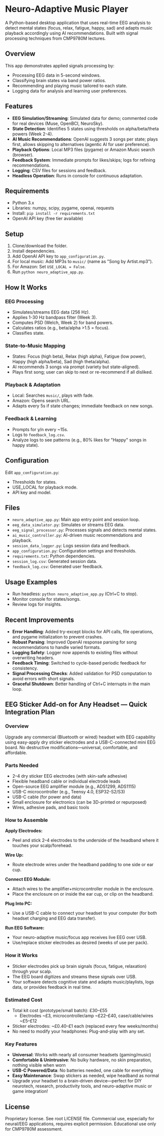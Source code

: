 # Neuro-Adaptive Music Player

A Python-based desktop application that uses real-time EEG analysis to detect mental states (focus, relax, fatigue, happy, sad) and adapts music playback accordingly using AI recommendations. Built with signal processing techniques from CMP9780M lectures.

## Overview
This app demonstrates applied signals processing by:
- Processing EEG data in 5-second windows.
- Classifying brain states via band power ratios.
- Recommending and playing music tailored to each state.
- Logging data for analysis and learning user preferences.

## Features
- **EEG Simulation/Streaming**: Simulated data for demo; commented code for real devices (Muse, OpenBCI, NeuroSky).
- **State Detection**: Identifies 5 states using thresholds on alpha/beta/theta powers (Week 2-4).
- **AI Music Recommendations**: OpenAI suggests 3 songs per state; plays first, allows skipping to alternatives (agentic AI for user preference).
- **Playback Options**: Local MP3 files (pygame) or Amazon Music search (browser).
- **Feedback System**: Immediate prompts for likes/skips; logs for refining recommendations.
- **Logging**: CSV files for sessions and feedback.
- **Headless Operation**: Runs in console for continuous adaptation.

## Requirements
- Python 3.x
- Libraries: numpy, scipy, pygame, openai, requests
- Install: `pip install -r requirements.txt`
- OpenAI API key (free tier available)

## Setup
1. Clone/download the folder.
2. Install dependencies.
3. Add OpenAI API key to `app_configuration.py`.
4. For local music: Add MP3s to `music/` (name as "Song by Artist.mp3").
5. For Amazon: Set `USE_LOCAL = False`.
6. Run `python neuro_adaptive_app.py`.

## How It Works
### EEG Processing
- Simulates/streams EEG data (256 Hz).
- Applies 1-30 Hz bandpass filter (Week 3).
- Computes PSD (Welch, Week 2) for band powers.
- Calculates ratios (e.g., beta/alpha >1.5 = focus).
- Classifies state.

### State-to-Music Mapping
- States: Focus (high beta), Relax (high alpha), Fatigue (low power), Happy (high alpha/beta), Sad (high theta/alpha).
- AI recommends 3 songs via prompt (variety but state-aligned).
- Plays first song; user can skip to next or re-recommend if all disliked.

### Playback & Adaptation
- Local: Searches `music/`, plays with fade.
- Amazon: Opens search URL.
- Adapts every 5s if state changes; immediate feedback on new songs.

### Feedback & Learning
- Prompts for y/n every ~15s.
- Logs to `feedback_log.csv`.
- Analyze logs to see patterns (e.g., 80% likes for "Happy" songs in happy state).

## Configuration
Edit `app_configuration.py`:
- Thresholds for states.
- USE_LOCAL for playback mode.
- API key and model.

## Files
- `neuro_adaptive_app.py`: Main app entry point and session loop.
- `eeg_data_simulator.py`: Simulates or streams EEG data.
- `eeg_signal_processor.py`: Processes signals and detects mental states.
- `ai_music_controller.py`: AI-driven music recommendations and playback.
- `session_data_logger.py`: Logs session data and feedback.
- `app_configuration.py`: Configuration settings and thresholds.
- `requirements.txt`: Python dependencies.
- `session_log.csv`: Generated session data.
- `feedback_log.csv`: Generated user feedback.

## Usage Examples
- Run headless: `python neuro_adaptive_app.py` (Ctrl+C to stop).
- Monitor console for states/songs.
- Review logs for insights.

## Recent Improvements
- **Error Handling**: Added try-except blocks for API calls, file operations, and pygame initialization to prevent crashes.
- **Robust Parsing**: Improved OpenAI response parsing for song recommendations to handle varied formats.
- **Logging Safety**: Logger now appends to existing files without overwriting headers.
- **Feedback Timing**: Switched to cycle-based periodic feedback for consistency.
- **Signal Processing Checks**: Added validation for PSD computation to avoid errors with short signals.
- **Graceful Shutdown**: Better handling of Ctrl+C interrupts in the main loop.

## EEG Sticker Add-on for Any Headset — Quick Integration Plan
### Overview
Upgrade any commercial (Bluetooth or wired) headset with EEG capability using easy-apply dry sticker electrodes and a USB-C-connected mini EEG board. No destructive modifications—universal, comfortable, and affordable.

### Parts Needed
- 2–4 dry sticker EEG electrodes (with skin-safe adhesive)
- Flexible headband cable or individual electrode leads
- Open-source EEG amplifier module (e.g., ADS1299, ADS1115)
- USB-C microcontroller (e.g., Teensy 4.0, ESP32-S2/S3)
- USB-C cable (for power and data)
- Small enclosure for electronics (can be 3D-printed or repurposed)
- Wires, adhesive pads, and basic tools

### How to Assemble
**Apply Electrodes:**
- Peel and stick 2–4 electrodes to the underside of the headband where it touches your scalp/forehead.

**Wire Up:**
- Route electrode wires under the headband padding to one side or ear cup.

**Connect EEG Module:**
- Attach wires to the amplifier+microcontroller module in the enclosure.
- Place the enclosure on or inside the ear cup, or clip on the headband.

**Plug Into PC:**
- Use a USB-C cable to connect your headset to your computer (for both headset charging and EEG data transfer).

**Run EEG Software:**
- Your neuro-adaptive music/focus app receives live EEG over USB.
- Use/replace sticker electrodes as desired (weeks of use per pack).

### How it Works
- Sticker electrodes pick up brain signals (focus, fatigue, relaxation) through your scalp.
- The EEG board digitizes and streams these signals over USB.
- Your software detects cognitive state and adapts music/playlists, logs data, or provides feedback in real time.

### Estimated Cost
- Total kit cost (prototype/small batch): £30–£55
  - Electrodes ~£3, microcontroller/amp ~£22–£40, case/cable/wires ~£5–£12
- Sticker electrodes: ~£0.40–£1 each (replaced every few weeks/months)
- No need to modify your headphones: Plug-and-play with any set.

### Key Features
- **Universal**: Works with nearly all consumer headsets (gaming/music)
- **Comfortable & Unintrusive**: No bulky hardware, no skin preparation, nothing visible when worn
- **USB-C Powered/Data**: No batteries needed, one cable for everything
- **Easy Maintenance**: Swap stickers as needed, wipe headband as normal
- Upgrade your headset to a brain-driven device—perfect for DIY neurotech, research, productivity tools, and neuro-adaptive music or game integration!

## License
Proprietary license. See root LICENSE file. Commercial use, especially for neural/EEG applications, requires explicit permission. Educational use only for CMP9780M assessment.